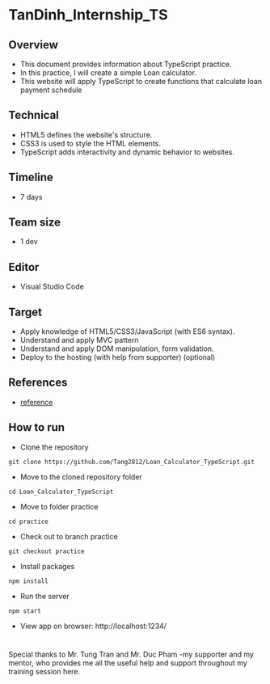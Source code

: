 # TanDinh_Internship_TS
## Overview
* This document provides information about TypeScript practice.
* In this practice, I will create a simple Loan calculator.
* This website will apply TypeScript to create functions that calculate loan payment schedule
## Technical
* HTML5 defines the website's structure.
* CSS3 is used to style the HTML elements.
* TypeScript adds interactivity and dynamic behavior to websites.
## Timeline
* 7 days
## Team size
* 1 dev
## Editor
* Visual Studio Code
## Target
* Apply knowledge of HTML5/CSS3/JavaScript (with ES6 syntax).
* Understand and apply MVC pattern
* Understand and apply DOM manipulation, form validation.
* Deploy to the hosting (with help from supporter) (optional)
## References
* [reference](https://techcombank.com/en/tools-utilities/calculators/loan-repayment-schedule)
## How to run
* Clone the repository
```
git clone https://github.com/Tang2812/Loan_Calculator_TypeScript.git
```
* Move to the cloned repository folder
```
cd Loan_Calculator_TypeScript
```
* Move to folder practice
```
cd practice
```
* Check out to branch practice
```
git checkout practice
```
* Install packages
```
npm install
```
* Run the server
```
npm start
```
* View app on browser: http://localhost:1234/
#
Special thanks to Mr. Tung Tran and Mr. Duc Pham -my supporter and my mentor, who provides me all the useful help and support throughout my training session here.
